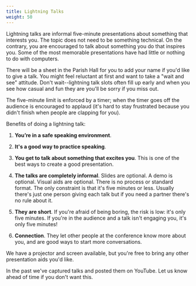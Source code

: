```yaml
---
title: Lightning Talks
weight: 50
---
```


Lightning talks are informal five-minute presentations about something that
interests you. The topic does not need to be something technical. On the
contrary, you are encouraged to talk about something you do that inspires you.
Some of the most memorable presentations have had little or nothing to do with
computers.

There will be a sheet in the Parish Hall for you to add your name if you'd
like to give a talk. You might feel reluctant at first and want to take a
"wait and see" attitude. Don't wait--lightning talk slots often fill up early
and when you see how casual and fun they are you'll be sorry if you miss out.

The five-minute limit is enforced by a timer; when the timer goes off the
audience is encouraged to applaud (it's hard to stay frustrated because you
didn't finish when people are clapping for you).

Benefits of doing a lightning talk:

1. **You’re in a safe speaking environment**.

2. **It's a good way to practice speaking**.

3. **You get to talk about something that excites you**. This is one of the
best ways to create a good presentation.

4. **The talks are completely informal**. Slides are optional. A demo is optional.
Visual aids are optional. There is no process or standard format. The only
constraint is that it's five minutes or less. Usually there's just one person
giving each talk but if you need a partner there's no rule about it.

5. **They are short**. If you're afraid of being boring, the risk is low: it's only
five minutes. If you're in the audience and a talk isn't engaging you, it's only
five minutes!

6. **Connection**. They let other people at the conference know more about
you, and are good ways to start more conversations.

We have a projector and screen available, but you're free to bring any other
presentation aids you'd like.

In the past we've captured talks and posted them on YouTube. Let us know ahead
of time if you don't want this.
